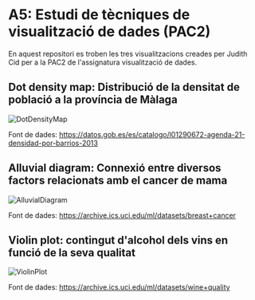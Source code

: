 # A5: Estudi de tècniques de visualització de dades (PAC2)

En aquest repositori es troben les tres visualitzacions creades per Judith Cid per a la PAC2 de l'assignatura visualització de dades. 

## Dot density map: Distribució de la densitat de població a la província de Màlaga

![DotDensityMap](https://user-images.githubusercontent.com/117472128/235367814-59f28762-5ca2-438e-86a5-f9f5a5441e2b.png)

Font de dades: https://datos.gob.es/es/catalogo/l01290672-agenda-21-densidad-por-barrios-2013

## Alluvial diagram: Connexió entre diversos factors relacionats amb el cancer de mama

![AlluvialDiagram](https://user-images.githubusercontent.com/117472128/235367858-21b22a82-74f1-4683-93e2-12a7465481ac.png)

Font de dades: https://archive.ics.uci.edu/ml/datasets/breast+cancer 

## Violin plot: contingut d'alcohol dels vins en funció de la seva qualitat

![ViolinPlot](https://user-images.githubusercontent.com/117472128/235367881-e721f239-404a-4c3c-81fa-5c4a66258ed6.png)

Font de dades: https://archive.ics.uci.edu/ml/datasets/wine+quality
